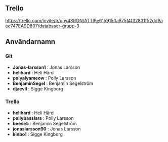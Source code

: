 ## Trello
https://trello.com/invite/b/uny4SRON/ATTI9e6159150a675f4f32831f52dd9aee747EA9D807/databaser-grupp-3

## Användarnamn
### Git
* **Jonas-larsson1** : Jonas Larsson
* **helihard** : Heli Hård
* **polyalyameow** : Polly Larsson
* **BenjaminSegel** : Benjamin Segelström
* **djaevil** : Sigge Kingborg

### Trello
* **helihard** : Heli Hård
* **pollybasslars** : Polly Larsson
* **beese5** : Benjamin Segelström
* **jonaslarsson90** : Jonas Larsson
* **kinbo1** : Sigge Kingborg
